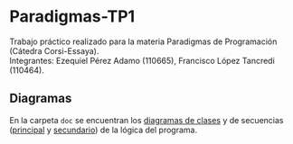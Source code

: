 # Paradigmas-TP1

Trabajo práctico realizado para la materia Paradigmas de Programación (Cátedra Corsi-Essaya).\
Integrantes: Ezequiel Pérez Adamo (110665), Francisco López Tancredi (110464).

## Diagramas

En la carpeta `doc` se encuentran los [diagramas de clases](doc/diagrama_clases.png) y de secuencias ([principal](doc/diagrama_secuencias_principal.png) y [secundario](doc/diagrama_secuencias_secundario.png)) de la lógica del programa.